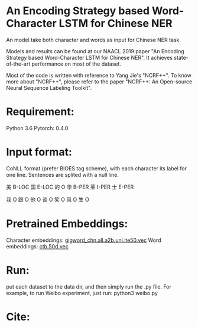An Encoding Strategy based Word-Character LSTM for Chinese NER
=============================================================
An model take both character and words as input for Chinese NER task.

Models and results can be found at our NAACL 2019 paper "An Encoding Strategy based Word-Character LSTM for Chinese NER". It achieves state-of-the-art performance on most of the dataset.

Most of the code is written with reference to Yang Jie's "NCRF++". To know more about "NCRF++", please refer to the paper "NCRF++: An Open-source Neural Sequence Labeling Toolkit". 

Requirement:
============================
Python 3.6
Pytorch: 0.4.0


Input format:
=============================
CoNLL format (prefer BIOES tag scheme), with each character its label for one line. Sentences are splited with a null line.

美   B-LOC
国 	E-LOC
的	  O
华	  B-PER
莱	  I-PER
士	  E-PER

我 	O
跟	  O
他	  O
谈 	O
笑	  O
风	  O
生	  O 

Pretrained Embeddings:
===============
Character embeddings: [gigword_chn.all.a2b.uni.ite50.vec](https://pan.baidu.com/s/1pLO6T9D)
Word embeddings: [ctb.50d.vec](https://pan.baidu.com/s/1pLO6T9D)


Run:
============
put each dataset to the data dir, and then simply run the .py file. For example, to run Weibo experiment, just run: python3 weibo.py

Cite:
========


